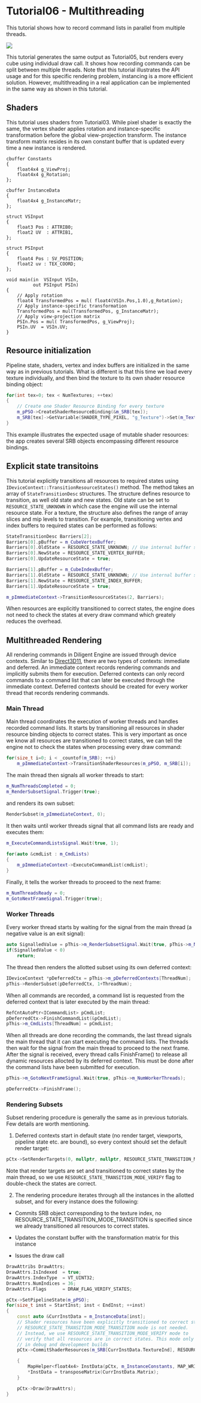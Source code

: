 # Tutorial06 - Multithreading

This tutorial shows how to record command lists in parallel from multiple threads.

![](Animation_Large.gif)

This tutorial generates the same output as Tutorial05, but renders every cube using individual draw call.
It shows how recording commands can be split between multiple threads. Note that this tutorial illustrates
the API usage and for this specific rendering problem, instancing is a more efficient solution.
However, multithreading in a real application can be implemented in the same way as shown in this
tutorial.

## Shaders

This tutorial uses shaders from Tutorial03. While pixel shader is exactly the same, the vertex shader
applies rotation and instance-specific transformation before the global view-projection transform. The
instance transform matrix resides in its own constant buffer that is updated every time a new instance is
rendered.

```hlsl
cbuffer Constants
{
    float4x4 g_ViewProj;
    float4x4 g_Rotation;
};

cbuffer InstanceData
{
    float4x4 g_InstanceMatr;
};

struct VSInput
{
    float3 Pos : ATTRIB0; 
    float2 UV  : ATTRIB1,
};

struct PSInput 
{ 
    float4 Pos : SV_POSITION; 
    float2 uv : TEX_COORD; 
};

void main(in  VSInput VSIn,
          out PSInput PSIn) 
{
    // Apply rotation
    float4 TransformedPos = mul( float4(VSIn.Pos,1.0),g_Rotation);
    // Apply instance-specific transformation
    TransformedPos = mul(TransformedPos, g_InstanceMatr);
    // Apply view-projection matrix
    PSIn.Pos = mul( TransformedPos, g_ViewProj);
    PSIn.UV  = VSIn.UV;
}
```

## Resource initialization

Pipeline state, shaders, vertex and index buffers are initialized in the same way as in 
previous tutorials. What is different is that this time we load every texture
individually, and then bind the texture to its own shader resource binding object:

```cpp
for(int tex=0; tex < NumTextures; ++tex)
{
    // Create one Shader Resource Binding for every texture
    m_pPSO->CreateShaderResourceBinding(&m_SRB[tex]);
    m_SRB[tex]->GetVariable(SHADER_TYPE_PIXEL, "g_Texture")->Set(m_TextureSRV[tex]);
}
```

This example illustrates the expected usage of mutable shader resources: the app creates 
several SRB objects encompassing different resource bindings.

## Explicit state transitoins

This tutorial explicitly transitions all resources to required states using
`IDeviceContext::TransitionResourceStates()` method. The method takes an array
of `StateTransitionDesc` structures. The structure defines resource to transition,
as well old state and new states. Old state can be set to `RESOURCE_STATE_UNKNOWN` in 
which case the engine will use the internal resource state. For a texture, the structure
also defines the range of array slices and mip levels to transition.
For example, transitioning vertex and index buffers to required states can be performed as follows:

```cpp
StateTransitionDesc Barriers[2];
Barriers[0].pBuffer = m_CubeVertexBuffer;
Barriers[0].OldState = RESOURCE_STATE_UNKNOWN; // Use internal buffer state
Barriers[0].NewState = RESOURCE_STATE_VERTEX_BUFFER;
Barriers[0].UpdateResourceState = true;

Barriers[1].pBuffer = m_CubeIndexBuffer;
Barriers[1].OldState = RESOURCE_STATE_UNKNOWN; // Use internal buffer state
Barriers[1].NewState = RESOURCE_STATE_INDEX_BUFFER;
Barriers[1].UpdateResourceState = true;

m_pImmediateContext->TransitionResourceStates(2, Barriers);
```

When resources are explicitly transitioned to correct states, the engine does not need to check
the states at every draw command which greately reduces the overhead. 

## Multithreaded Rendering

All rendering commands in Diligent Engine are issued through device contexts.
Similar to [Direct3D11](https://msdn.microsoft.com/en-us/library/windows/desktop/ff476880(v=vs.85).aspx), 
there are two types of contexts: immediate and deferred. An immediate context records
rendering commands and implicitly submits them for execution. Deferred contexts can only record
commands to a command list that can later be executed through the immediate context.
Deferred contexts should be created for every worker thread that records rendering commands.

### Main Thread

Main thread coordinates the execution of worker threads and handles recorded command lists.
It starts by transitioning all resources in shader resource binding objects
to correct states. This is very important as once we know all resources are transitioned to
correct states, we can tell the engine not to check the states when processing every draw command:

```cpp
for(size_t i=0; i < _countof(m_SRB); ++i)
    m_pImmediateContext->TransitionShaderResources(m_pPSO, m_SRB[i]);
```

The main thread then signals all worker threads to start:

```cpp
m_NumThreadsCompleted = 0;
m_RenderSubsetSignal.Trigger(true);
```

and renders its own subset:

```cpp
RenderSubset(m_pImmediateContext, 0);
```

It then waits until worker threads signal that all command lists are ready
and executes them:

```cpp
m_ExecuteCommandListsSignal.Wait(true, 1);

for(auto &cmdList : m_CmdLists)
{
    m_pImmediateContext->ExecuteCommandList(cmdList);
}
```

Finally, it tells the worker threads to proceed to the next frame:

```cpp
m_NumThreadsReady = 0;
m_GotoNextFrameSignal.Trigger(true);
```

### Worker Threads

Every worker thread starts by waiting for the signal from the main thread (a negative
value is an exit signal):

```cpp
auto SignalledValue = pThis->m_RenderSubsetSignal.Wait(true, pThis->m_NumWorkerThreads);
if(SignalledValue < 0)
    return;
```

The thread then renders the allotted subset using its own deferred context:

```cpp
IDeviceContext *pDeferredCtx = pThis->m_pDeferredContexts[ThreadNum];
pThis->RenderSubset(pDeferredCtx, 1+ThreadNum);
```

When all commands are recorded, a command list is requested from the deferred context
that is later executed by the main thread:

```cpp
RefCntAutoPtr<ICommandList> pCmdList;
pDeferredCtx->FinishCommandList(&pCmdList);
pThis->m_CmdLists[ThreadNum] = pCmdList;
```

When all threads are done recording the commands, the last thread
signals the main thread that it can start executing the command lists.
The threads then wait for the signal from the main thread to proceed to the
next frame. After the signal is received, every thread calls FinishFrame() to
release all dynamic resources allocted by its deferred context. This must be done
after the command lists have been submitted for execution.

```cpp
pThis->m_GotoNextFrameSignal.Wait(true, pThis->m_NumWorkerThreads);

pDeferredCtx->FinishFrame();
```

### Rendering Subsets

Subset rendering procedure is generally the same as in previous tutorials. Few details are worth mentioning.
1. Deferred contexts start in default state (no render target, viewports, pipeline state etc. are bound),
so every context should set the default render target:

```cpp
pCtx->SetRenderTargets(0, nullptr, nullptr, RESOURCE_STATE_TRANSITION_MODE_VERIFY);
```

Note that render targets are set and transitioned to correct states by the main thread, so we use
`RESOURCE_STATE_TRANSITION_MODE_VERIFY` flag to double-check the states are correct.

2. The rendering procedure iterates through all the instances in the allotted subset, and for every instance
does the following:

* Commits SRB object corresponding to the texture index, no RESOURCE_STATE_TRANSITION_MODE_TRANSITION
  is specified since we already transitioned all resources to correct states.

* Updates the constant buffer with the transformation matrix for this instance

* Issues the draw call


```cpp
DrawAttribs DrawAttrs;
DrawAttrs.IsIndexed  = true;
DrawAttrs.IndexType  = VT_UINT32;
DrawAttrs.NumIndices = 36;
DrawAttrs.Flags      = DRAW_FLAG_VERIFY_STATES;

pCtx->SetPipelineState(m_pPSO);
for(size_t inst = StartInst; inst < EndInst; ++inst)
{
    const auto &CurrInstData = m_InstanceData[inst];
    // Shader resources have been explicitly transitioned to correct states, so
    // RESOURCE_STATE_TRANSITION_MODE_TRANSITION mode is not needed.
    // Instead, we use RESOURCE_STATE_TRANSITION_MODE_VERIFY mode to
    // verify that all resources are in correct states. This mode only has effect
    // in debug and development builds
    pCtx->CommitShaderResources(m_SRB[CurrInstData.TextureInd], RESOURCE_STATE_TRANSITION_MODE_VERIFY);

    {
        MapHelper<float4x4> InstData(pCtx, m_InstanceConstants, MAP_WRITE, MAP_FLAG_DISCARD);
        *InstData = transposeMatrix(CurrInstData.Matrix);
    }

    pCtx->Draw(DrawAttrs);
}
```